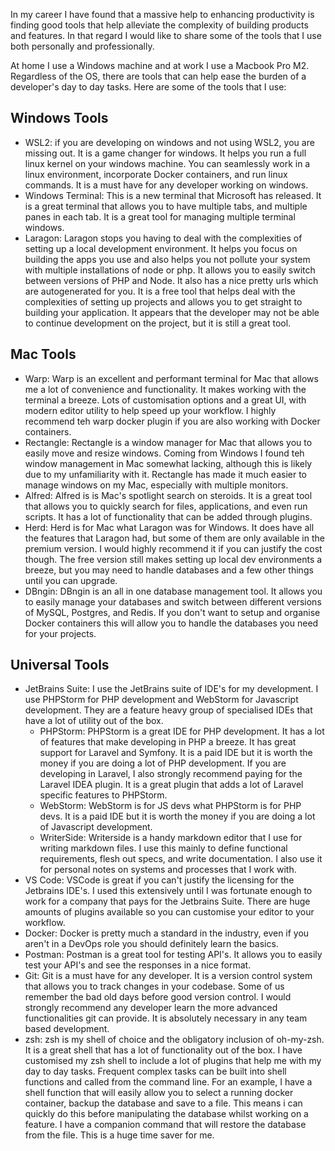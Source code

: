 In my career I have found that a massive help to enhancing productivity is finding good tools that help alleviate
the complexity of building products and features. In that regard I would like to share some of the tools that I use
both personally and professionally.

At home I use a Windows machine and at work I use a Macbook Pro M2. Regardless of the OS, there are tools that can
help ease the burden of a developer's day to day tasks. Here are some of the tools that I use:

## Windows Tools

- WSL2: if you are developing on windows and not using WSL2, you are missing out. It is a game changer for windows.
  It helps you run a full linux kernel on your windows machine. You can seamlessly work in a linux environment,
  incorporate Docker containers, and run linux commands. It is a must have for any developer working on windows.
- Windows Terminal: This is a new terminal that Microsoft has released. It is a great terminal that allows you to
  have multiple tabs, and multiple panes in each tab. It is a great tool for managing multiple terminal windows.
- Laragon: Laragon stops you having to deal with the complexities of setting up a local development environment.
  It helps you focus on building the apps you use and also helps you not pollute your system with multiple 
  installations of node or php. It allows you to easily switch between versions of PHP and Node. It also has a nice 
  pretty urls which are autogenerated for you. It is a free tool that helps deal with the complexities of setting up 
  projects and allows you to get straight to building your application. It appears that the developer may not be 
  able to continue development on the project, but it is still a great tool.

## Mac Tools
- Warp: Warp is an excellent and performant terminal for Mac that allows me a lot of convenience and functionality. 
  It makes working with the terminal a breeze. Lots of customisation options and a great UI, with modern editor 
  utility to help speed up your workflow. I highly recommend teh warp docker plugin if you are also working with 
  Docker containers.
- Rectangle: Rectangle is a window manager for Mac that allows you to easily move and resize windows. Coming from 
  Windows I found teh window management in Mac somewhat lacking, although this is likely due to my unfamiliarity 
  with it. Rectangle has made it much easier to manage windows on my Mac, especially with multiple monitors.
- Alfred: Alfred is is Mac's spotlight search on steroids. It is a great tool that allows you to quickly search for
  files, applications, and even run scripts. It has a lot of functionality that can be added through plugins.
- Herd: Herd is for Mac what Laragon was for Windows. It does have all the features that Laragon had, but some of 
  them are only available in the premium version. I would highly recommend it if you can justify the cost though. 
  The free version still makes setting up local dev environments a breeze, but you may need to handle databases and 
  a few other things until you can upgrade.
- DBngin: DBngin is an all in one database management tool. It allows you to easily manage your databases and 
  switch between different versions of MySQL, Postgres, and Redis. If you don't want to setup and organise Docker 
  containers this will allow you to handle the databases you need for your projects.

## Universal Tools
- JetBrains Suite: I use the JetBrains suite of IDE's for my development. I use PHPStorm for PHP development and
  WebStorm for Javascript development. They are a feature heavy group of specialised IDEs that have a lot of utility
  out of the box.
    - PHPStorm: PHPStorm is a great IDE for PHP development. It has a lot of features that make developing in PHP a
      breeze. It has great support for Laravel and Symfony. It is a paid IDE but it is worth the money if you are doing
      a lot of PHP development. If you are developing in Laravel, I also strongly recommend paying for the Laravel IDEA
      plugin. It is a great plugin that adds a lot of Laravel specific features to PHPStorm.
    - WebStorm: WebStorm is for JS devs what PHPStorm is for PHP devs. It is a paid IDE but it is worth the money if you
      are doing a lot of Javascript development.
    - WriterSide: Writerside is a handy markdown editor that I use for writing markdown files. I use this mainly to
      define functional requirements, flesh out specs, and write documentation. I also use it for personal notes on
      systems and processes that I work with.
- VS Code: VSCode is great if you can't justify the licensing for the Jetbrains IDE's. I used this extensively until
    I was fortunate enough to work for a company that pays for the Jetbrains Suite. There are huge amounts of plugins
    available so you can customise your editor to your workflow.
- Docker: Docker is pretty much a standard in the industry, even if you aren't in a DevOps role you should
  definitely learn the basics.
- Postman: Postman is a great tool for testing API's. It allows you to easily test your API's and see the responses
  in a nice format.
- Git: Git is a must have for any developer. It is a version control system that allows you to track changes in your
  codebase. Some of us remember the bad old days before good version control. I would strongly recommend any
  developer learn the more advanced functionalities git can provide. It is absolutely necessary in any team based
  development.
- zsh: zsh is my shell of choice and the obligatory inclusion of oh-my-zsh. It is a great shell that has a lot of
  functionality out of the box. I have customised my zsh shell to include a lot of plugins that help me with my
  day to day tasks. Frequent complex tasks can be built into shell functions and called from the command line. For 
  an example, I have a shell function that will easily allow you to select a running docker container, backup the 
  database and save to a file. This means i can quickly do this before manipulating the database whilst working on a 
  feature. I have a companion command that will restore the database from the file. This is a huge time saver for me. 
